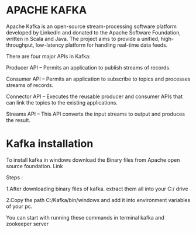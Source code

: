 # APACHE KAFKA
Apache Kafka is an open-source stream-processing software platform developed by LinkedIn and donated to the Apache Software Foundation, written in Scala and Java. The project aims to provide a unified, high-throughput, low-latency platform for handling real-time data feeds.

There are four major APIs in Kafka:

Producer API – Permits an application to publish streams of records.

Consumer API – Permits an application to subscribe to topics and processes streams of records.

Connector API – Executes the reusable producer and consumer APIs that can link the topics to the existing applications.

Streams API – This API converts the input streams to output and produces the result.

# Kafka installation
To install kafka in windows download the Binary files from Apache open source foundation. Link

Steps :

1.After downloading binary files of kafka. extract them all into your C:/ drive

2.Copy the path C:/Kafka/bin/windows and add it into environment variables of your pc.

You can start with running these commands in terminal kafka and zookeeper server
